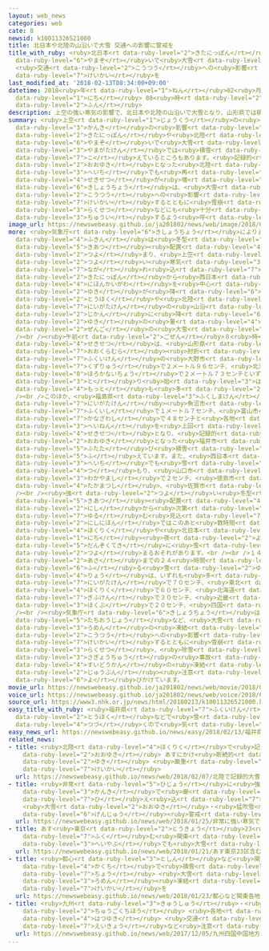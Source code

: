 ```yaml
---
layout: web_news
categories: web
cate: 8
newsid: k10011326521000
title: 北日本や北陸の山沿いで大雪 交通への影響に警戒を
title_with_ruby: <ruby>北日本<rt data-ruby-level="2">きたにっぽん</rt></ruby>や<ruby>北陸<rt data-ruby-level="4">ほくりく</rt></ruby>の<ruby>山沿<rt
  data-ruby-level="6">やまぞ</rt></ruby>いで<ruby>大雪<rt data-ruby-level="2">おおゆき</rt></ruby>
  <ruby>交通<rt data-ruby-level="2">こうつう</rt></ruby>への<ruby>影響<rt data-ruby-level="7">えいきょう</rt></ruby>に<ruby>警戒<rt
  data-ruby-level="7">けいかい</rt></ruby>を
last_modified_at: '2018-02-13T08:34:00+09:00'
datetime: 2018<ruby>年<rt data-ruby-level="1">ねん</rt></ruby>02<ruby>月<rt data-ruby-level="1">がつ</rt></ruby>13<ruby>日<rt
  data-ruby-level="1">にち</rt></ruby> 08<ruby>時<rt data-ruby-level="2">じ</rt></ruby>34<ruby>分<rt
  data-ruby-level="2">ふん</rt></ruby>
description: 上空の強い寒気の影響で、北日本や北陸の山沿いで大雪となり、山形県では積雪が４メートルを超えているところもあります。記録的な大雪となった北陸の平地でも再び積雪が増えていて、気象庁は、大雪による交通への影響に警戒するとともに雪崩や落雪などにも十分注意するよう呼びかけています。
summary: <ruby>上空<rt data-ruby-level="1">じょうくう</rt></ruby>の<ruby>強<rt data-ruby-level="2">つよ</rt></ruby>い<ruby>寒気<rt
  data-ruby-level="3">かんき</rt></ruby>の<ruby>影響<rt data-ruby-level="7">えいきょう</rt></ruby>で、<ruby>北日本<rt
  data-ruby-level="2">きたにっぽん</rt></ruby>や<ruby>北陸<rt data-ruby-level="4">ほくりく</rt></ruby>の<ruby>山沿<rt
  data-ruby-level="6">やまぞ</rt></ruby>いで<ruby>大雪<rt data-ruby-level="2">おおゆき</rt></ruby>となり、<ruby>山形県<rt
  data-ruby-level="3">やまがたけん</rt></ruby>では<ruby>積雪<rt data-ruby-level="4">せきせつ</rt></ruby>が４メートルを<ruby>超<rt
  data-ruby-level="7">こ</rt></ruby>えているところもあります。<ruby>記録的<rt data-ruby-level="4">きろくてき</rt></ruby>な<ruby>大雪<rt
  data-ruby-level="2">おおゆき</rt></ruby>となった<ruby>北陸<rt data-ruby-level="4">ほくりく</rt></ruby>の<ruby>平地<rt
  data-ruby-level="3">へいち</rt></ruby>でも<ruby>再<rt data-ruby-level="5">ふたた</rt></ruby>び<ruby>積雪<rt
  data-ruby-level="4">せきせつ</rt></ruby>が<ruby>増<rt data-ruby-level="5">ふ</rt></ruby>えていて、<ruby>気象庁<rt
  data-ruby-level="6">きしょうちょう</rt></ruby>は、<ruby>大雪<rt data-ruby-level="2">おおゆき</rt></ruby>による<ruby>交通<rt
  data-ruby-level="2">こうつう</rt></ruby>への<ruby>影響<rt data-ruby-level="7">えいきょう</rt></ruby>に<ruby>警戒<rt
  data-ruby-level="7">けいかい</rt></ruby>するとともに<ruby>雪崩<rt data-ruby-level="8">なだれ</rt></ruby>や<ruby>落雪<rt
  data-ruby-level="3">らくせつ</rt></ruby>などにも<ruby>十分<rt data-ruby-level="2">じゅうぶん</rt></ruby><ruby>注意<rt
  data-ruby-level="3">ちゅうい</rt></ruby>するよう<ruby>呼<rt data-ruby-level="6">よ</rt></ruby>びかけています。
image_url: https://newswebeasy.github.io/ja201802/news/web/image/2018/02/13/K10011326521_1802130812_1802130815_01_03.jpg
more: <ruby>気象庁<rt data-ruby-level="6">きしょうちょう</rt></ruby>によりますと、<ruby>日本<rt data-ruby-level="1">にっぽん</rt></ruby><ruby>付近<rt
  data-ruby-level="4">ふきん</rt></ruby>は<ruby>冬型<rt data-ruby-level="4">ふゆがた</rt></ruby>の<ruby>気圧<rt
  data-ruby-level="5">きあつ</rt></ruby><ruby>配置<rt data-ruby-level="4">はいち</rt></ruby>が<ruby>強<rt
  data-ruby-level="2">つよ</rt></ruby>まり、<ruby>上空<rt data-ruby-level="1">じょうくう</rt></ruby>に<ruby>強<rt
  data-ruby-level="2">つよ</rt></ruby>い<ruby>寒気<rt data-ruby-level="3">かんき</rt></ruby>が<ruby>流<rt
  data-ruby-level="7">なが</rt></ruby>れ<ruby>込<rt data-ruby-level="7">こ</rt></ruby>んでいるため、<ruby>北日本<rt
  data-ruby-level="2">きたにっぽん</rt></ruby>から<ruby>西日本<rt data-ruby-level="2">にしにほん</rt></ruby>の<ruby>日本海側<rt
  data-ruby-level="4">にほんかいがわ</rt></ruby>を<ruby>中心<rt data-ruby-level="2">ちゅうしん</rt></ruby>に<ruby>雪<rt
  data-ruby-level="2">ゆき</rt></ruby>が<ruby>降<rt data-ruby-level="6">ふ</rt></ruby>り、<ruby>東北<rt
  data-ruby-level="2">とうほく</rt></ruby>や<ruby>北陸<rt data-ruby-level="4">ほくりく</rt></ruby>、<ruby>新潟県<rt
  data-ruby-level="7">にいがたけん</rt></ruby>の<ruby>山沿<rt data-ruby-level="6">やまぞ</rt></ruby>いではこの２４<ruby>時間<rt
  data-ruby-level="2">じかん</rt></ruby>に<ruby>降<rt data-ruby-level="6">ふ</rt></ruby>った<ruby>雪<rt
  data-ruby-level="2">ゆき</rt></ruby>の<ruby>量<rt data-ruby-level="4">りょう</rt></ruby>が５０センチから８０センチ<ruby>前後<rt
  data-ruby-level="2">ぜんご</rt></ruby>の<ruby>大雪<rt data-ruby-level="2">おおゆき</rt></ruby>となっているところがあります。<br
  /><br /><ruby>午前<rt data-ruby-level="2">ごぜん</rt></ruby>８<ruby>時<rt data-ruby-level="2">じ</rt></ruby>の<ruby>積雪<rt
  data-ruby-level="4">せきせつ</rt></ruby>は、<ruby>山形県<rt data-ruby-level="3">やまがたけん</rt></ruby><ruby>大蔵村<rt
  data-ruby-level="7">おおくらむら</rt></ruby><ruby>肘折<rt data-ruby-level="7">ひじおり</rt></ruby>で４メートル３０センチ、<ruby>福井県<rt
  data-ruby-level="7">ふくいけん</rt></ruby>の<ruby>大野市<rt data-ruby-level="2">おおのし</rt></ruby><ruby>九頭竜<rt
  data-ruby-level="7">くずりゅう</rt></ruby>で２メートル９６センチ、<ruby>北海道<rt data-ruby-level="2">ほっかいどう</rt></ruby>の<ruby>幌加内町<rt
  data-ruby-level="8">ほろかないちょう</rt></ruby>で２メートル７３センチといずれも<ruby>統計<rt data-ruby-level="5">とうけい</rt></ruby>を<ruby>取<rt
  data-ruby-level="3">と</rt></ruby>り<ruby>始<rt data-ruby-level="3">はじ</rt></ruby>めてから<ruby>最<rt
  data-ruby-level="4">もっと</rt></ruby>も<ruby>多<rt data-ruby-level="2">おお</rt></ruby>くなっています。<br
  /><br />このほか、<ruby>福島県<rt data-ruby-level="3">ふくしまけん</rt></ruby><ruby>只見町<rt data-ruby-level="8">ただみまち</rt></ruby>で２メートル８９センチ、<ruby>新潟県<rt
  data-ruby-level="7">にいがたけん</rt></ruby><ruby>魚沼市<rt data-ruby-level="7">うおぬまし</rt></ruby>で２メートル３９センチ、<ruby>福井市<rt
  data-ruby-level="7">ふくいし</rt></ruby>で１メートル７センチ、<ruby>富山市<rt data-ruby-level="5">とやまし</rt></ruby>で８０センチ、<ruby>金沢市<rt
  data-ruby-level="7">かなざわし</rt></ruby>で４８センチと<ruby>各地<rt data-ruby-level="4">かくち</rt></ruby>で<ruby>平年<rt
  data-ruby-level="3">へいねん</rt></ruby>を<ruby>上回<rt data-ruby-level="2">うわまわ</rt></ruby>る<ruby>積雪<rt
  data-ruby-level="4">せきせつ</rt></ruby>となり、<ruby>記録的<rt data-ruby-level="4">きろくてき</rt></ruby>な<ruby>大雪<rt
  data-ruby-level="2">おおゆき</rt></ruby>となった<ruby>福井市<rt data-ruby-level="7">ふくいし</rt></ruby>でも<ruby>再<rt
  data-ruby-level="5">ふたた</rt></ruby>び<ruby>積雪<rt data-ruby-level="4">せきせつ</rt></ruby>が<ruby>増<rt
  data-ruby-level="5">ふ</rt></ruby>えています。また、<ruby>西日本<rt data-ruby-level="2">にしにほん</rt></ruby>の<ruby>平地<rt
  data-ruby-level="3">へいち</rt></ruby>でも<ruby>雪<rt data-ruby-level="2">ゆき</rt></ruby>が<ruby>積<rt
  data-ruby-level="4">つ</rt></ruby>もり、<ruby>山口市<rt data-ruby-level="2">やまぐちし</rt></ruby>で５センチ、<ruby>和歌山市<rt
  data-ruby-level="3">わかやまし</rt></ruby>で２センチ、<ruby>徳島市<rt data-ruby-level="5">とくしまし</rt></ruby>と<ruby>高松市<rt
  data-ruby-level="4">たかまつし</rt></ruby>、<ruby>佐賀市<rt data-ruby-level="7">さがし</rt></ruby>で１センチとなっています。<br
  /><br /><ruby>強<rt data-ruby-level="2">つよ</rt></ruby>い<ruby>冬型<rt data-ruby-level="4">ふゆがた</rt></ruby>の<ruby>気圧<rt
  data-ruby-level="5">きあつ</rt></ruby><ruby>配置<rt data-ruby-level="4">はいち</rt></ruby>は<ruby>西<rt
  data-ruby-level="2">にし</rt></ruby>から<ruby>次第<rt data-ruby-level="7">しだい</rt></ruby>に<ruby>緩<rt
  data-ruby-level="7">ゆる</rt></ruby>む<ruby>見込<rt data-ruby-level="7">みこ</rt></ruby>みですが、<ruby>西日本<rt
  data-ruby-level="2">にしにほん</rt></ruby>ではこのあと<ruby>数時間<rt data-ruby-level="2">すうじかん</rt></ruby>、<ruby>北陸<rt
  data-ruby-level="4">ほくりく</rt></ruby>や<ruby>北日本<rt data-ruby-level="2">きたにっぽん</rt></ruby>では１３<ruby>日<rt
  data-ruby-level="1">にち</rt></ruby><ruby>夜<rt data-ruby-level="2">よる</rt></ruby>にかけて<ruby>断続的<rt
  data-ruby-level="5">だんぞくてき</rt></ruby>に<ruby>雪<rt data-ruby-level="2">ゆき</rt></ruby>が<ruby>強<rt
  data-ruby-level="2">つよ</rt></ruby>まるおそれがあります。<br /><br />１４<ruby>日<rt data-ruby-level="1">にち</rt></ruby><ruby>朝<rt
  data-ruby-level="2">あさ</rt></ruby>までの２４<ruby>時間<rt data-ruby-level="2">じかん</rt></ruby>に<ruby>降<rt
  data-ruby-level="6">ふ</rt></ruby>る<ruby>雪<rt data-ruby-level="2">ゆき</rt></ruby>の<ruby>量<rt
  data-ruby-level="4">りょう</rt></ruby>は、いずれも<ruby>多<rt data-ruby-level="2">おお</rt></ruby>いところで、<ruby>新潟県<rt
  data-ruby-level="7">にいがたけん</rt></ruby>で７０センチ、<ruby>東北<rt data-ruby-level="2">とうほく</rt></ruby>と<ruby>北陸<rt
  data-ruby-level="4">ほくりく</rt></ruby>で６０センチ、<ruby>北海道<rt data-ruby-level="2">ほっかいどう</rt></ruby>と<ruby>岐阜県<rt
  data-ruby-level="7">ぎふけん</rt></ruby>で３０センチ、<ruby>近畿<rt data-ruby-level="7">きんき</rt></ruby><ruby>北部<rt
  data-ruby-level="3">ほくぶ</rt></ruby>で２０センチ、<ruby>四国<rt data-ruby-level="2">しこく</rt></ruby>で１０センチなどとなっています。<br
  /><br /><ruby>気象庁<rt data-ruby-level="6">きしょうちょう</rt></ruby>は<ruby>車<rt data-ruby-level="1">くるま</rt></ruby>の<ruby>立往生<rt
  data-ruby-level="5">たちおうじょう</rt></ruby>など、<ruby>大雪<rt data-ruby-level="2">おおゆき</rt></ruby>や<ruby>路面<rt
  data-ruby-level="3">ろめん</rt></ruby>の<ruby>凍結<rt data-ruby-level="7">とうけつ</rt></ruby>による<ruby>交通<rt
  data-ruby-level="2">こうつう</rt></ruby>への<ruby>影響<rt data-ruby-level="7">えいきょう</rt></ruby>に<ruby>警戒<rt
  data-ruby-level="7">けいかい</rt></ruby>するとともに<ruby>雪崩<rt data-ruby-level="8">なだれ</rt></ruby>や<ruby>落雪<rt
  data-ruby-level="3">らくせつ</rt></ruby>、<ruby>除雪<rt data-ruby-level="6">じょせつ</rt></ruby><ruby>作業中<rt
  data-ruby-level="3">さぎょうちゅう</rt></ruby>の<ruby>事故<rt data-ruby-level="5">じこ</rt></ruby>、それに<ruby>水道管<rt
  data-ruby-level="4">すいどうかん</rt></ruby>の<ruby>凍結<rt data-ruby-level="7">とうけつ</rt></ruby>などに<ruby>十分<rt
  data-ruby-level="2">じゅうぶん</rt></ruby><ruby>注意<rt data-ruby-level="3">ちゅうい</rt></ruby>するよう<ruby>呼<rt
  data-ruby-level="6">よ</rt></ruby>びかけています。
movie_url: https://newswebeasy.github.io/ja201802/news/web/movie/2018/02/13/k10011326521_201802130812_201802130815.mp4
voice_url: https://newswebeasy.github.io/ja201802/news/web/voice/2018/02/13/k10011326521_201802130812_201802130815.mp3
source_url: https://www3.nhk.or.jp/news/html/20180213/k10011326521000.html
easy_title_with_ruby: <ruby>福井県<rt data-ruby-level="7">ふくいけん</rt></ruby>や<ruby>東北<rt
  data-ruby-level="2">とうほく</rt></ruby>などで<ruby>雪<rt data-ruby-level="2">ゆき</rt></ruby>が<ruby>続<rt
  data-ruby-level="4">つづ</rt></ruby>くので<ruby>気<rt data-ruby-level="1">き</rt></ruby>をつけて
easy_news_url: https://newswebeasy.github.io/news/easy/2018/02/13/福井県や東北などで雪が続くので気をつけて
related_news:
- title: <ruby>北陸<rt data-ruby-level="4">ほくりく</rt></ruby>で<ruby>記録的<rt data-ruby-level="4">きろくてき</rt></ruby><ruby>大雪<rt
    data-ruby-level="2">おおゆき</rt></ruby> あすにかけ<ruby>断続的<rt data-ruby-level="5">だんぞくてき</rt></ruby>に<ruby>雪<rt
    data-ruby-level="2">ゆき</rt></ruby> <ruby>厳重<rt data-ruby-level="6">げんじゅう</rt></ruby>に<ruby>警戒<rt
    data-ruby-level="7">けいかい</rt></ruby>
  url: https://newswebeasy.github.io/news/web/2018/02/07/北陸で記録的大雪-あすにかけ断続的に雪-厳重に警戒
- title: <ruby>非常<rt data-ruby-level="5">ひじょう</rt></ruby>に<ruby>強<rt data-ruby-level="2">つよ</rt></ruby>い<ruby>寒気<rt
    data-ruby-level="3">かんき</rt></ruby>で<ruby>厳<rt data-ruby-level="6">きび</rt></ruby>しい<ruby>冷<rt
    data-ruby-level="7">ひ</rt></ruby>え<ruby>込<rt data-ruby-level="7">こ</rt></ruby>み
    <ruby>大雪<rt data-ruby-level="2">おおゆき</rt></ruby>・<ruby>猛吹雪<rt data-ruby-level="8">もうふぶき</rt></ruby>に<ruby>厳重<rt
    data-ruby-level="6">げんじゅう</rt></ruby><ruby>警戒<rt data-ruby-level="7">けいかい</rt></ruby>を
  url: https://newswebeasy.github.io/news/web/2018/01/25/非常に強い寒気で厳しい冷え込み-大雪猛吹雪に厳重警戒を
- title: あす<ruby>東京<rt data-ruby-level="2">とうきょう</rt></ruby>23<ruby>区<rt data-ruby-level="3">く</rt></ruby><ruby>含<rt
    data-ruby-level="7">ふく</rt></ruby>む<ruby>関東<rt data-ruby-level="4">かんとう</rt></ruby><ruby>平野部<rt
    data-ruby-level="3">へいやぶ</rt></ruby>でも<ruby>大雪<rt data-ruby-level="2">おおゆき</rt></ruby>のおそれ
  url: https://newswebeasy.github.io/news/web/2018/01/21/あす東京23区含む関東平野部でも大雪のおそれ
- title: <ruby>都心<rt data-ruby-level="3">としん</rt></ruby>など<ruby>関東<rt data-ruby-level="4">かんとう</rt></ruby><ruby>各地<rt
    data-ruby-level="4">かくち</rt></ruby>で<ruby>積雪<rt data-ruby-level="4">せきせつ</rt></ruby>２０センチ<ruby>超<rt
    data-ruby-level="7">ちょう</rt></ruby> <ruby>大雪<rt data-ruby-level="2">おおゆき</rt></ruby>や<ruby>路面<rt
    data-ruby-level="3">ろめん</rt></ruby><ruby>凍結<rt data-ruby-level="7">とうけつ</rt></ruby>に<ruby>警戒<rt
    data-ruby-level="7">けいかい</rt></ruby>を
  url: https://newswebeasy.github.io/news/web/2018/01/23/都心など関東各地で積雪20センチ超-大雪や路面凍結に警戒を
- title: <ruby>九州<rt data-ruby-level="3">きゅうしゅう</rt></ruby>・<ruby>四国<rt data-ruby-level="2">しこく</rt></ruby>・<ruby>中国地方<rt
    data-ruby-level="2">ちゅうごくちほう</rt></ruby> <ruby>各地<rt data-ruby-level="4">かくち</rt></ruby>で<ruby>初雪<rt
    data-ruby-level="4">はつゆき</rt></ruby> <ruby>交通<rt data-ruby-level="2">こうつう</rt></ruby><ruby>影響<rt
    data-ruby-level="7">えいきょう</rt></ruby>など<ruby>注意<rt data-ruby-level="3">ちゅうい</rt></ruby>
  url: https://newswebeasy.github.io/news/web/2017/12/05/九州四国中国地方-各地で初雪-交通影響など注意
...
```


